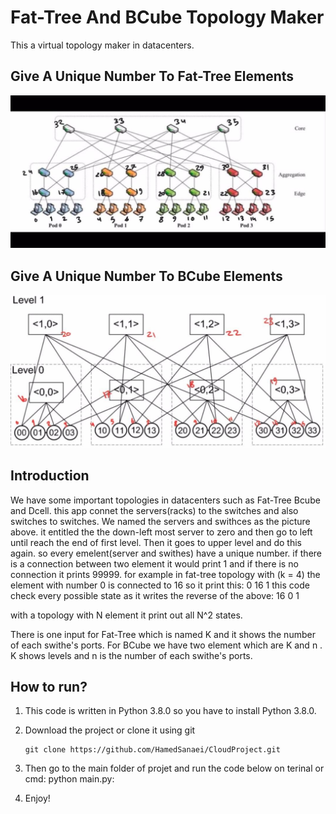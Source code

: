 # Fat-Tree And BCube Topology Maker

This a virtual topology maker in datacenters.

## Give A Unique Number To Fat-Tree Elements

![alt text](./fattree.jpg)

## Give A Unique Number To BCube Elements

![alt text](./bcube.jpg)

## Introduction

We have some important topologies in datacenters such as Fat-Tree Bcube and Dcell. this app connet the servers(racks) to the switches and also switches to switches. We named the servers and swithces as the picture above. it entitled the the down-left most server to zero and then go to left until reach the end of first level. Then it goes to upper level and do this again. so every emelent(server and swithes) have a unique number. if there is a connection between two element it would print 1 and if there is no connection it prints 99999. for example in fat-tree topology with (k = 4) the element with number 0 is connected to 16 so it print this:
0 16 1
this code check every possible state as it writes the reverse of the above:
16 0 1

with a topology with N element it print out all N^2 states.

There is one input for Fat-Tree which is named K and it shows the number of each swithe's ports.
For BCube we have two element which are K and n . K shows levels and n is the number of each swithe's ports.

## How to run?

1. This code is written in Python 3.8.0 so you have to install Python 3.8.0.

2. Download the project or clone it using git
   ```
   git clone https://github.com/HamedSanaei/CloudProject.git
   ```
3. Then go to the main folder of projet and run the code below on terinal or cmd:
   python main.py:

4. Enjoy!

